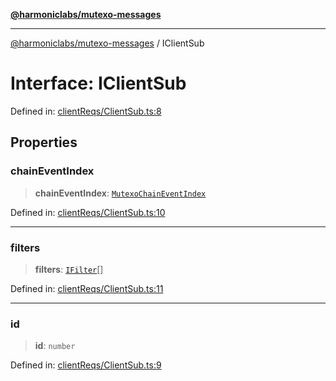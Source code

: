 [**@harmoniclabs/mutexo-messages**](../README.md)

***

[@harmoniclabs/mutexo-messages](../README.md) / IClientSub

# Interface: IClientSub

Defined in: [clientReqs/ClientSub.ts:8](https://github.com/HarmonicLabs/mutexo-messages/blob/aefac8841dc1fa8aebb577df666016362446522d/src/clientReqs/ClientSub.ts#L8)

## Properties

### chainEventIndex

> **chainEventIndex**: [`MutexoChainEventIndex`](../type-aliases/MutexoChainEventIndex.md)

Defined in: [clientReqs/ClientSub.ts:10](https://github.com/HarmonicLabs/mutexo-messages/blob/aefac8841dc1fa8aebb577df666016362446522d/src/clientReqs/ClientSub.ts#L10)

***

### filters

> **filters**: [`IFilter`](../type-aliases/IFilter.md)[]

Defined in: [clientReqs/ClientSub.ts:11](https://github.com/HarmonicLabs/mutexo-messages/blob/aefac8841dc1fa8aebb577df666016362446522d/src/clientReqs/ClientSub.ts#L11)

***

### id

> **id**: `number`

Defined in: [clientReqs/ClientSub.ts:9](https://github.com/HarmonicLabs/mutexo-messages/blob/aefac8841dc1fa8aebb577df666016362446522d/src/clientReqs/ClientSub.ts#L9)
